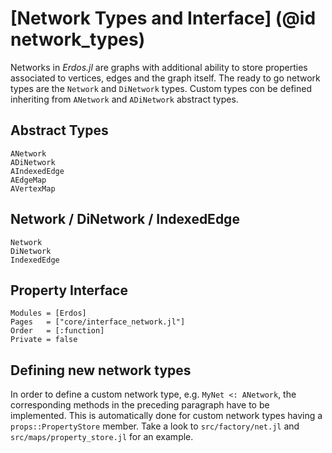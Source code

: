 # [Network Types and Interface] (@id network_types)
Networks in *Erdos.jl* are graphs with additional ability to store properties
associated to vertices, edges and the graph itself.
The ready to go network types are the `Network` and `DiNetwork` types. Custom
types con be defined inheriting from `ANetwork` and `ADiNetwork` abstract types.

## Abstract Types

```@docs
ANetwork
ADiNetwork
AIndexedEdge
AEdgeMap
AVertexMap
```

## Network / DiNetwork / IndexedEdge

```@docs
Network
DiNetwork
IndexedEdge
```
## Property Interface

```@autodocs
Modules = [Erdos]
Pages   = ["core/interface_network.jl"]
Order   = [:function]
Private = false
```

## Defining new network types
In order to define a custom network type, e.g. `MyNet <: ANetwork`, the corresponding
methods in the preceding paragraph have to be implemented.
This is automatically done for custom network types having a `props::PropertyStore`
member. Take a look to `src/factory/net.jl` and `src/maps/property_store.jl` for an example.
